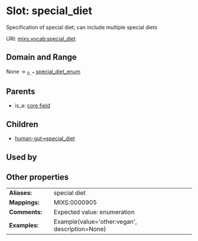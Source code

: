 
# Slot: special_diet


Specification of special diet; can include multiple special diets

URI: [mixs.vocab:special_diet](https://w3id.org/mixs/vocab/special_diet)


## Domain and Range

None &#8594;  <sub>0..\*</sub> [special_diet_enum](special_diet_enum.md)

## Parents

 *  is_a: [core field](core_field.md)

## Children

 *  [human-gut➞special_diet](human_gut_special_diet.md)

## Used by


## Other properties

|  |  |  |
| --- | --- | --- |
| **Aliases:** | | special diet |
| **Mappings:** | | MIXS:0000905 |
| **Comments:** | | Expected value: enumeration |
| **Examples:** | | Example(value='other:vegan', description=None) |

